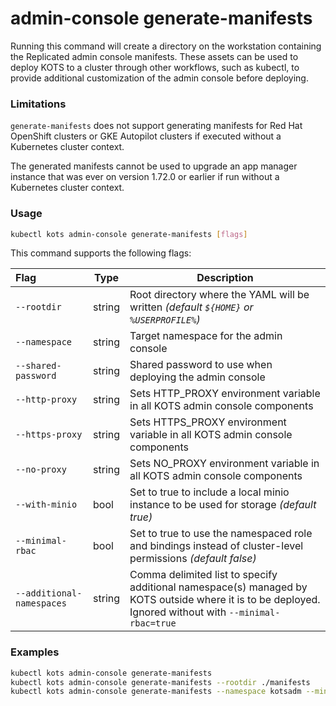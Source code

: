 # admin-console generate-manifests

Running this command will create a directory on the workstation containing the Replicated admin console manifests. These assets can be used to deploy KOTS to a cluster through other workflows, such as kubectl, to provide additional customization of the admin console before deploying.

### Limitations

`generate-manifests` does not support generating manifests for Red Hat OpenShift clusters or GKE Autopilot clusters if executed without a Kubernetes cluster context.

The generated manifests cannot be used to upgrade an app manager instance that was ever on version 1.72.0 or earlier if run without a Kubernetes cluster context.

### Usage
```bash
kubectl kots admin-console generate-manifests [flags]
```

This command supports the following flags:

| Flag                      | Type   | Description                                                                                                                                           |
|:--------------------------|--------|-------------------------------------------------------------------------------------------------------------------------------------------------------|
| `--rootdir`               | string | Root directory where the YAML will be written _(default `${HOME}` or `%USERPROFILE%`)_                                                                |
| `--namespace`             | string | Target namespace for the admin console                                                                                                                |
| `--shared-password`       | string | Shared password to use when deploying the admin console                                                                                               |
| `--http-proxy`            | string | Sets HTTP_PROXY environment variable in all KOTS admin console components                                                                             |
| `--https-proxy`           | string | Sets HTTPS_PROXY environment variable in all KOTS admin console components                                                                            |
| `--no-proxy`              | string | Sets NO_PROXY environment variable in all KOTS admin console components                                                                               |
| `--with-minio`            | bool   | Set to true to include a local minio instance to be used for storage _(default true)_                                                                 |
| `--minimal-rbac`          | bool   | Set to true to use the namespaced role and bindings instead of cluster-level permissions _(default false)_                                            |
| `--additional-namespaces` | string | Comma delimited list to specify additional namespace(s) managed by KOTS outside where it is to be deployed. Ignored without with `--minimal-rbac=true` |

### Examples
```bash
kubectl kots admin-console generate-manifests
kubectl kots admin-console generate-manifests --rootdir ./manifests
kubectl kots admin-console generate-manifests --namespace kotsadm --minimal-rbac=true --additional-namespaces="app1,app3"
```
